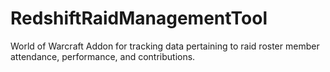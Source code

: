 # RedshiftRaidManagementTool
World of Warcraft Addon for tracking data pertaining to raid roster member attendance, performance, and contributions.
